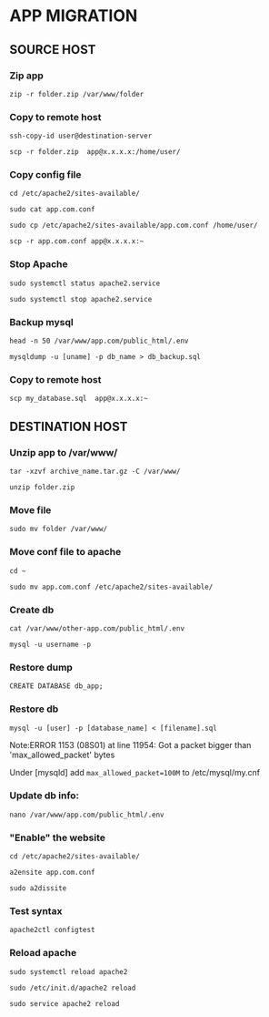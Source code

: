 # APP MIGRATION

## SOURCE HOST

### Zip app

`zip -r folder.zip /var/www/folder`

### Copy to remote host

`ssh-copy-id user@destination-server`

`scp -r folder.zip  app@x.x.x.x:/home/user/`

### Copy config file

`cd /etc/apache2/sites-available/`

`sudo cat app.com.conf`

`sudo cp /etc/apache2/sites-available/app.com.conf /home/user/`

`scp -r app.com.conf app@x.x.x.x:~`

### Stop Apache

`sudo systemctl status apache2.service`

`sudo systemctl stop apache2.service`

### Backup mysql

`head -n 50 /var/www/app.com/public_html/.env`

`mysqldump -u [uname] -p db_name > db_backup.sql`

### Copy to remote host

`scp my_database.sql  app@x.x.x.x:~`

## DESTINATION HOST

### Unzip app to /var/www/

`tar -xzvf archive_name.tar.gz -C /var/www/`

`unzip folder.zip`

### Move file

`sudo mv folder /var/www/`

### Move conf file to apache 

`cd ~`

`sudo mv app.com.conf /etc/apache2/sites-available/`

### Create db

`cat /var/www/other-app.com/public_html/.env`

`mysql -u username -p`

### Restore dump

`CREATE DATABASE db_app;`

### Restore db

`mysql -u [user] -p [database_name] < [filename].sql`

Note:ERROR 1153 (08S01) at line 11954: Got a packet bigger than 'max_allowed_packet' bytes

Under
[mysqld]
add `max_allowed_packet=100M` to /etc/mysql/my.cnf


### Update db info:

`nano /var/www/app.com/public_html/.env`

### "Enable" the website

`cd /etc/apache2/sites-available/`

`a2ensite app.com.conf`

`sudo a2dissite`

### Test syntax

`apache2ctl configtest`

### Reload apache

`sudo systemctl reload apache2`

`sudo /etc/init.d/apache2 reload`

`sudo service apache2 reload`